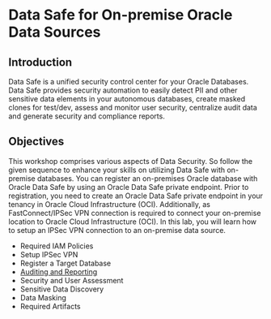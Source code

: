 # Data Safe for On-premise Oracle Data Sources

## Introduction

Data Safe is a unified security control center for your Oracle Databases. Data Safe provides security automation to easily detect PII and other sensitive data elements in your autonomous databases, create masked clones for test/dev, assess and monitor user security, centralize audit data and generate security and compliance reports.

## Objectives

This workshop comprises various aspects of Data Security. So follow the given sequence to enhance your skills on utilizing Data Safe with on-premise databases. You can register an on-premises Oracle database with Oracle Data Safe by using an Oracle Data Safe private endpoint. Prior to registration, you need to create an Oracle Data Safe private endpoint in your tenancy in Oracle Cloud Infrastructure (OCI). Additionally, as FastConnect/IPSec VPN connection is required to connect your on-premise location to Oracle Cloud Infrastructure (OCI). In this lab, you will learn how to setup an IPSec VPN connection to an on-premise data source.


- Required IAM Policies
- Setup IPSec VPN
- Register a Target Database
- [Auditing and Reporting](provision-audit)
- Security and User Assessment
- Sensitive Data Discovery
- Data Masking
- Required Artifacts

